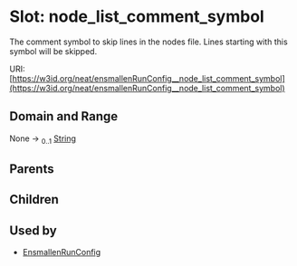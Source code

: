 
# Slot: node_list_comment_symbol


The comment symbol to skip lines in the nodes file. Lines starting with this symbol will be skipped.

URI: [https://w3id.org/neat/ensmallenRunConfig__node_list_comment_symbol](https://w3id.org/neat/ensmallenRunConfig__node_list_comment_symbol)


## Domain and Range

None &#8594;  <sub>0..1</sub> [String](types/String.md)

## Parents


## Children


## Used by

 * [EnsmallenRunConfig](EnsmallenRunConfig.md)
